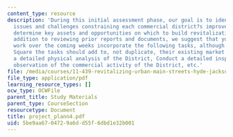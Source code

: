 ```yaml
---
content_type: resource
description: 'During this initial assessment phase, our goal is to identify the major
  issues and challenges constraining each commercial district?s improvement and to
  determine key assets and opportunities on which to build revitalization efforts.  In
  addition to reviewing prior reports and documents, we suggest that your planning
  work over the coming weeks incorporate the following tasks, although for Hyde Jackson
  Square the tasks should add to, not duplicate, their existing market research: Conduct
  a detailed physical analysis of the District, Conduct a detailed inspection and
  observation of the commercial activity of the District, etc.'
file: /media/courses/11-439-revitalizing-urban-main-streets-hyde-jackson-square-roslindale-square-boston-spring-2005/5be9aa6704729a6dd55f6dbd1e32b001_project_plann4.pdf
file_type: application/pdf
learning_resource_types: []
ocw_type: OCWFile
parent_title: Study Materials
parent_type: CourseSection
resourcetype: Document
title: project_plann4.pdf
uid: 5be9aa67-0472-9a6d-d55f-6dbd1e32b001
---
```

